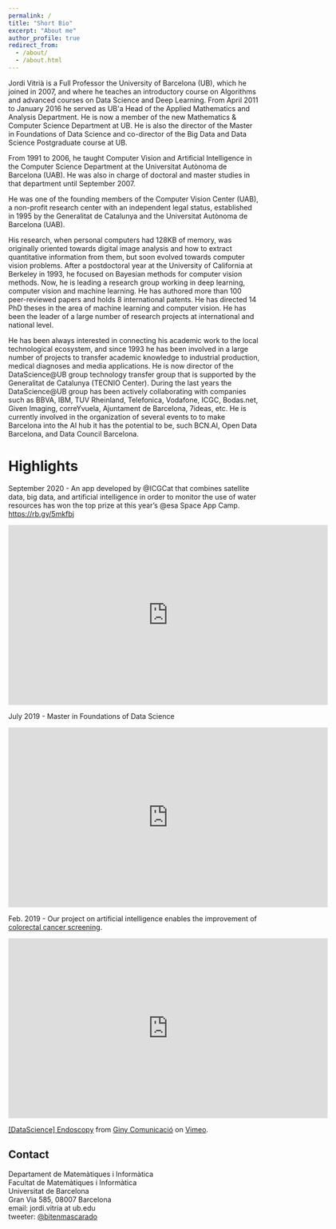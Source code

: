 ```yaml
---
permalink: /
title: "Short Bio"
excerpt: "About me"
author_profile: true
redirect_from: 
  - /about/
  - /about.html
---
```


Jordi Vitrià is a Full Professor the University of Barcelona (UB), which he joined in 2007, and where he teaches an introductory course on Algorithms and advanced courses on Data Science and Deep Learning. From April 2011 to January 2016 he served as UB'a Head of the Applied Mathematics and Analysis Department. He is now a member of the new Mathematics & Computer Science Department at UB. He is also the director of the Master in Foundations of Data Science and co-director of the Big Data and Data Science Postgraduate course at UB.

From 1991 to 2006, he taught Computer Vision and Artificial Intelligence in the Computer Science Department at the Universitat Autònoma de Barcelona (UAB). He was also in charge of doctoral and master studies in that department until September 2007.

He was one of the founding members of the Computer Vision Center (UAB), a non-profit research center with an independent legal status, established in 1995 by the Generalitat de Catalunya and the Universitat Autònoma de Barcelona (UAB).

His research, when personal computers had 128KB of memory, was originally oriented towards digital image analysis and how to extract quantitative information from them, but soon evolved towards computer vision problems. After a postdoctoral year at the University of California at Berkeley in 1993, he focused on Bayesian methods for computer vision methods. Now, he is leading a research group working in deep learning, computer vision and machine learning. He has authored more than 100 peer-reviewed papers and holds 8 international patents. He has directed 14 PhD theses in the area of machine learning and computer vision. He has been the leader of a large number of research projects at international and national level.

He has been always interested in connecting his academic work to the local technological ecosystem, and since 1993 he has been involved in a large number of projects to transfer academic knowledge to industrial production, medical diagnoses and media applications. He is now director of the DataScience@UB group technology transfer group that is supported by the Generalitat de Catalunya (TECNIO Center). During the last years the DataScience@UB group has been actively collaborating with companies such as BBVA, IBM, TUV Rheinland, Telefonica, Vodafone, ICGC, Bodas.net, Given Imaging, correYvuela, Ajuntament de Barcelona, 7ideas, etc. He is currently involved in the organization of several events to to make Barcelona into the AI hub it has the potential to be, such BCN.AI, Open Data Barcelona, and Data Council Barcelona. 

# Highlights

September 2020 - An app developed by @ICGCat that combines satellite data, big data, and artificial intelligence in order to monitor the use of water resources has won the top prize at this year’s @esa Space App Camp. https://rb.gy/5mkfbj

<iframe src="https://rb.gy/5mkfbj" width="640" height="360" frameborder="0" webkitallowfullscreen mozallowfullscreen allowfullscreen></iframe>

July 2019 - Master in Foundations of Data Science

<iframe src="https://player.vimeo.com/video/329128171" width="640" height="360" frameborder="0" webkitallowfullscreen mozallowfullscreen allowfullscreen></iframe>

Feb. 2019 - Our project on artificial intelligence enables the improvement of [colorectal cancer screening](http://www.fbg.ub.edu/en/news/project-artificial-intelligence-enables-the-improvement-of-colorectal-cancer-screening/). 

<iframe src="https://player.vimeo.com/video/311499465" width="640" height="360" frameborder="0" webkitallowfullscreen mozallowfullscreen allowfullscreen></iframe>
<p><a href="https://vimeo.com/311499465">[DataScience] Endoscopy</a> from <a href="https://vimeo.com/giny">Giny Comunicaci&oacute;</a> on <a href="https://vimeo.com">Vimeo</a>.</p>



## Contact

Departament de Matemàtiques i Informàtica <br />
Facultat de Matemàtiques i Informàtica  <br />
Universitat de Barcelona <br />
Gran Via 585, 08007 Barcelona <br />
email: jordi.vitria at ub.edu <br />
tweeter: [@bitenmascarado](https://twitter.com/bitenmascarado) <br />
